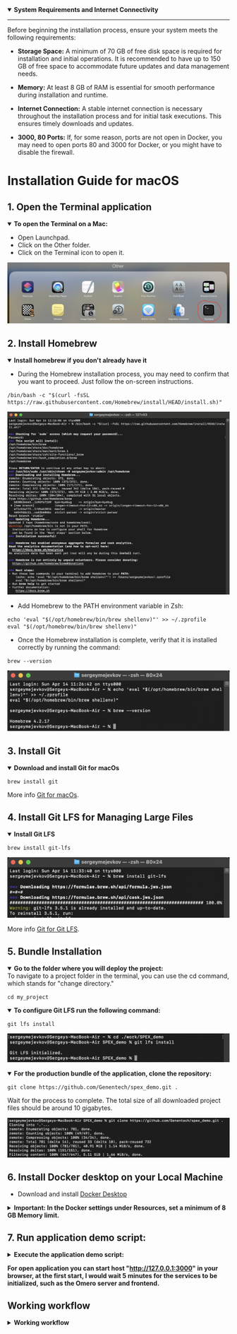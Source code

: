 <details open> <summary><b> System Requirements and Internet Connectivity</b></summary>

---

Before beginning the installation process, ensure your system meets the following requirements:

- **Storage Space:** A minimum of 70 GB of free disk space is required for installation and initial operations. It is recommended to have up to 150 GB of free space to accommodate future updates and data management needs.

- **Memory:** At least 8 GB of RAM is essential for smooth performance during installation and runtime.

- **Internet Connection:** A stable internet connection is necessary throughout the installation process and for initial task executions. This ensures timely downloads and updates.

- **3000, 80 Ports:** If, for some reason, ports are not open in Docker, you may need to open ports 80 and 3000 for Docker, or you might have to disable the firewall.


# Installation Guide for macOS

## 1. Open the Terminal application

<details open><summary><b>To open the Terminal on a Mac:</b></summary>

- Open Launchpad.
- Click on the Other folder.
- Click on the Terminal icon to open it.

![Lfs](workflow/images/apple/Terminal.png)
</details>

## 2. Install Homebrew

<details open><summary><b>Install homebrew if you don't already have it</b></summary>

- During the Homebrew installation process, you may need to confirm that you want to proceed. Just follow the on-screen instructions.
```
/bin/bash -c "$(curl -fsSL https://raw.githubusercontent.com/Homebrew/install/HEAD/install.sh)"
```

  ![Lfs](workflow/images/apple/Homebrew_install.png)

- Add Homebrew to the PATH environment variable in Zsh:
```
echo 'eval "$(/opt/homebrew/bin/brew shellenv)"' >> ~/.zprofile
eval "$(/opt/homebrew/bin/brew shellenv)"
```
- Once the Homebrew installation is complete, verify that it is installed correctly by running the command:
```
brew --version
```
![Lfs](workflow/images/apple/Homebrew_install_2.png)
</details>

## 3. Install Git

<details open><summary><b>Download and install Git for macOs</b></summary>

```
brew install git
```
More info [Git for macOs](https://git-scm.com/download/mac).

</details>

## 4. Install Git LFS for Managing Large Files

<details open><summary><b>Install Git LFS</b></summary>

```
brew install git-lfs
```
![Lfs](workflow/images/apple/brew_install_git-lfs.png)

More info [Git for Git LFS](https://git-lfs.com/).
</details>


<a id="bundle-installation"></a>
## 5. Bundle Installation

<details open><summary><b>Go to the folder where you will deploy the project:</b></summary>
To navigate to a project folder in the terminal, you can use the cd command, which stands for "change directory."

```
cd my_project
```
</details>

<details open><summary><b>To configure Git LFS run the following command:</b></summary>

```
git lfs install
```

![Lfs](workflow/images/apple/git_lfs_install.png)
</details>

<details open><summary><b>For the production bundle of the application, clone the repository:</b></summary>

```
git clone https://github.com/Genentech/spex_demo.git .
```
Wait for the process to complete. The total size of all downloaded project files should be around 10 gigabytes.

![Lfs](workflow/images/apple/git_clone.png)
</details>


## 6. Install Docker desktop on your Local Machine
- Download and install [Docker Desktop](https://www.docker.com/products/docker-desktop)
  
<details> <summary><b>Important: In the Docker settings under Resources, set a minimum of 8 GB Memory limit.</b></summary>

![run](workflow/images/apple/Docker_settings.png)
- Wait for the download to complete. If the download does not complete or hangs due to unstable connection, stop the process control+C and start the process again.
- After the download is complete and the necessary images and containers are created, you should see 11 containers in the Docker application.
- As a result, a browser window should open asking you to log in. If the page is not displayed? Try waiting 5-10 minutes and reload the page. Perhaps the containers have not all had time to collect yet.
</details>


## 7. Run application demo script:
<details> <summary><b>Execute the application demo script:</b></summary>

  ```
  ./app_demo_silicon.sh up
  ```
![run](workflow/images/apple/app_demo_silicon.png)
- Wait for the download to complete. If the download does not complete or hangs due to unstable connection, stop the process control+C and start the process again.
- After the download is complete and the necessary images and containers are created, you should see 11 containers in the Docker application.
- As a result, a browser window should open asking you to log in. If the page is not displayed? Try waiting 5-10 minutes and reload the page. Perhaps the containers have not all had time to collect yet.
</details>

**For open application you can start host "http://127.0.0.1:3000" in your browser,
at the first start, I would wait 5 minutes for the services to be initialized, such as the Omero server and frontend.**


## Working workflow

<details> <summary><b>Working workflow</b></summary>

- login in application use username **root** and password **omero**

![login](workflow/images/2_1.gif)

- ## create process
  To initiate a test process, first select Project 1 and click the **Analyze** button.
  Next, click the "Add Process" button, and enter the name of the process, such as "test".
  Then, access the process by clicking on it in the process list, and proceed to create the first task.
  ![create process](workflow/images/2_2.gif)
- ## create tasks
  Blocks can be connected to each other; the entry point is the choice of what we work with,
  an image or an anndata file. Subsequently, we select the following related blocks,
  which perform data transformation to achieve the desired result.
  ![create tasks](workflow/images/2_3.gif)
- ## run tasks
  All tasks are executed sequentially. You can start all tasks using the "Start ▶" button or the "Play ▶"
  button in each block. Also, you can delete a block if it is not needed.
  ![run tasks](workflow/images/2_4.gif)
  - ## Fix errors
  During the initial launch, related libraries are downloaded from the internet.
  If the internet connection is unstable, the installation may fail, indicated by a red flag over the task name.
  To reinitialize the installation or restart the task, you need to press the play button **▶** as shown below.
  ![errors](workflow/images/2_5.gif)
  - ## View results
  The results of the pipeline execution can be viewed in the review tab.
  If for some reason they are not displayed, you can request the data to be regenerated by pressing the
  "Delete zarr data" button and then the "Create zarr data" button.
  ![results](workflow/images/2_6.gif)
</details>